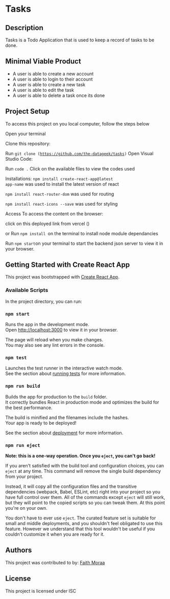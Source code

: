 # Tasks

## Description
Tasks is a Todo Application that is used to keep a record of tasks to be done.

## Minimal Viable Product
- A user is able to create a new account
- A user is able to login to their account
- A user is able to create a new task
- A user is able to edit the task 
- A user is able to delete a task once its done
## Project Setup
To access this project on you local computer, follow the steps below

Open your terminal

Clone this repository:

Run <code>git clone (https://github.com/the-datageek/tasks)</code>
Open Visual Studio Code:

Run <code>code .</code>
Click on the available files to view the codes used

Installations:
<code>npm install create-react-app@latest app-name</code> was used to install the latest version of react

<code>npm install react-router-dom</code> was used for routing

<code>npm install react-icons --save</code> was used for styling

Access
To access the content on the browser:

click on this deployed link from vercel ()

or
Run <code>npm install </code>on the terminal to install node module dependancies

Run <code>npm start</code>on your terminal to start the backend json server to view it in your browser.


## Getting Started with Create React App

This project was bootstrapped with [Create React App](https://github.com/facebook/create-react-app).

### Available Scripts

In the project directory, you can run:

### `npm start`

Runs the app in the development mode.\
Open [http://localhost:3000](http://localhost:3000) to view it in your browser.

The page will reload when you make changes.\
You may also see any lint errors in the console.

### `npm test`

Launches the test runner in the interactive watch mode.\
See the section about [running tests](https://facebook.github.io/create-react-app/docs/running-tests) for more information.

### `npm run build`

Builds the app for production to the `build` folder.\
It correctly bundles React in production mode and optimizes the build for the best performance.

The build is minified and the filenames include the hashes.\
Your app is ready to be deployed!

See the section about [deployment](https://facebook.github.io/create-react-app/docs/deployment) for more information.

### `npm run eject`

**Note: this is a one-way operation. Once you `eject`, you can't go back!**

If you aren't satisfied with the build tool and configuration choices, you can `eject` at any time. This command will remove the single build dependency from your project.

Instead, it will copy all the configuration files and the transitive dependencies (webpack, Babel, ESLint, etc) right into your project so you have full control over them. All of the commands except `eject` will still work, but they will point to the copied scripts so you can tweak them. At this point you're on your own.

You don't have to ever use `eject`. The curated feature set is suitable for small and middle deployments, and you shouldn't feel obligated to use this feature. However we understand that this tool wouldn't be useful if you couldn't customize it when you are ready for it.

## Authors
This project was contributed to by: <a href="https://github.com/the-datageek">Faith Moraa</a>

## License
This project is licensed under ISC